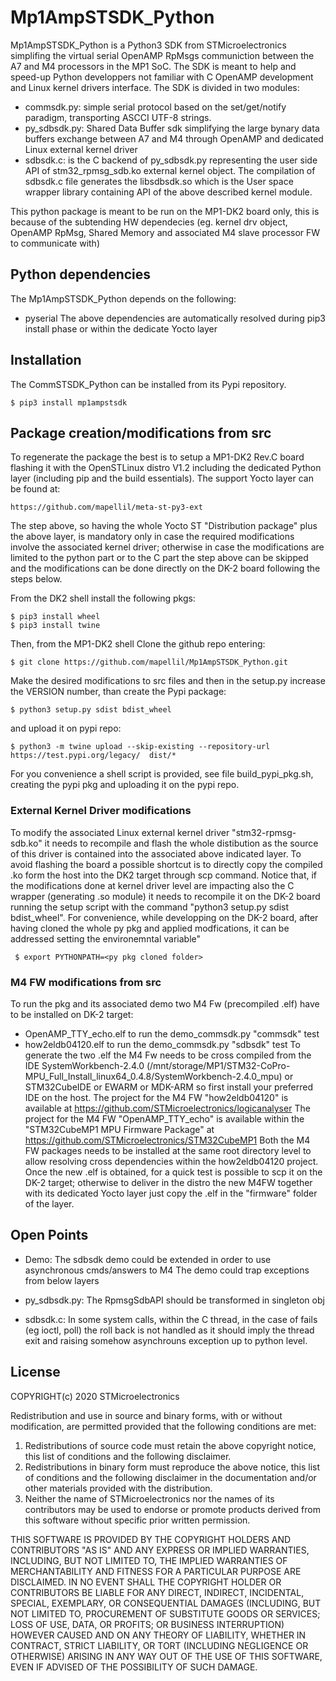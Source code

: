 # Mp1AmpSTSDK_Python

Mp1AmpSTSDK_Python is a Python3 SDK from STMicroelectronics simplifing the virtual serial OpenAMP RpMsgs communiction between the A7 and M4 processors in the MP1 SoC. The SDK is meant to help and speed-up Python developpers not familiar with C OpenAMP development and Linux kernel drivers interface.
The SDK is divided in two modules:
- commsdk.py: simple serial protocol based on the set/get/notify paradigm, transporting ASCCI UTF-8 strings. 
- py_sdbsdk.py: Shared Data Buffer sdk simplifying the large bynary data buffers exchange between A7 and M4 through OpenAMP and dedicated Linux external kernel driver
- sdbsdk.c: is the C backend of py_sdbsdk.py representing the user side API of stm32_rpmsg_sdb.ko external kernel object. The compilation of sdbsdk.c file generates the libsdbsdk.so which is the User space wrapper library containing API of the above described kernel module. 

This python package is meant to be run on the MP1-DK2 board only, this is because of the subtending HW dependecies (eg. kernel drv object, OpenAMP RpMsg, Shared Memory and associated M4 slave processor FW to communicate with)

## Python dependencies
The Mp1AmpSTSDK_Python depends on the following:
 - pyserial
 The above dependencies are automatically resolved during pip3 install phase or within the dedicate Yocto layer

## Installation
The CommSTSDK_Python can be installed from its Pypi repository.

  ```Shell
  $ pip3 install mp1ampstsdk
  ```

## Package creation/modifications from src
To regenerate the package the best is to setup a MP1-DK2 Rev.C board flashing it with the OpenSTLinux distro V1.2 including the dedicated Python layer (including pip and the build essentials). The support Yocto layer can be found at:
```
https://github.com/mapellil/meta-st-py3-ext
```
The step above, so having the whole Yocto ST "Distribution package" plus the above layer, is mandatory only in case the required modifications involve the associated kernel driver; otherwise in case the modifications are limited to the python part or to the C part the step above can be skipped and the modifications can be done directly on the DK-2 board following the steps below.

From the DK2 shell install the following pkgs:

  ```Shell
  $ pip3 install wheel
  $ pip3 install twine
  ```
  
Then, from the MP1-DK2 shell Clone the github repo entering:

  ```Shell
  $ git clone https://github.com/mapellil/Mp1AmpSTSDK_Python.git
  ```

Make the desired modifications to src files and then in the setup.py increase the VERSION number, than
create the Pypi package:
  ```Shell
  $ python3 setup.py sdist bdist_wheel

  ```
and upload it on pypi repo:
  ```Shell
  $ python3 -m twine upload --skip-existing --repository-url https://test.pypi.org/legacy/  dist/*
  ```

For you convenience a shell script is provided, see file build_pypi_pkg.sh, creating the pypi pkg and uploading it on the pypi repo.

### External Kernel Driver modifications
To modify the associated Linux external kernel driver "stm32-rpmsg-sdb.ko" it needs to recompile and flash the whole distibution as the source of this driver is contained into the associated above indicated layer. To avoid flashing the board a possible shortcut is to directly copy the compiled .ko form the host into the DK2 target through scp command. Notice that, if the modifications done at kernel driver level are impacting also the C wrapper (generating .so module) it needs to recompile it on the DK-2 board running the setup script with the command "python3 setup.py sdist bdist_wheel".
For convenience, while developping on the DK-2 board, after having cloned the whole py pkg and applied modfications, it can be addressed setting the environemntal variable"
```
 $ export PYTHONPATH=<py pkg cloned folder>
```

### M4 FW modifications from src
To run the pkg and its associated demo two M4 Fw (precompiled .elf) have to be installed on DK-2 target:
- OpenAMP_TTY_echo.elf to run the demo_commsdk.py "commsdk" test
- how2eldb04120.elf to run the demo_commsdk.py "sdbsdk" test
To generate the two .elf the M4 Fw needs to be cross compiled from the IDE SystemWorkbench-2.4.0 (/mnt/storage/MP1/STM32-CoPro-MPU_Full_Install_linux64_0.4.8/SystemWorkbench-2.4.0_mpu) or STM32CubeIDE or EWARM or MDK-ARM so first install your preferred  IDE on the host.
The project for the M4 FW "how2eldb04120" is available at https://github.com/STMicroelectronics/logicanalyser
The project for the M4 FW "OpenAMP_TTY_echo" is available within the "STM32CubeMP1 MPU Firmware Package" at https://github.com/STMicroelectronics/STM32CubeMP1
Both the M4 FW packages needs to be installed at the same root directory level to allow resolving cross dependencies within the how2eldb04120 project. 
Once the new .elf is obtained, for a quick test is possible to scp it on the DK-2 target; otherwise to deliver in the distro the new M4FW together with its dedicated Yocto layer just copy the .elf in the "firmware" folder of the layer. 


## Open Points
 
 - Demo:
  The sdbsdk demo could be extended in order to use asynchronous cmds/answers to M4
  The demo could trap exceptions from below layers
   
 - py_sdbsdk.py:
  The RpmsgSdbAPI should be transformed in singleton obj

- sdbsdk.c:
  In some system calls, within the C thread, in the case of fails (eg ioctl, poll) the roll back is not handled as it should imply the thread exit and raising somehow asynchrouns exception up to python level. 



## License
COPYRIGHT(c) 2020 STMicroelectronics

Redistribution and use in source and binary forms, with or without
modification, are permitted provided that the following conditions are met:
  1. Redistributions of source code must retain the above copyright notice,
     this list of conditions and the following disclaimer.
  2. Redistributions in binary form must reproduce the above 
     notice, this list of conditions and the following disclaimer in the
     documentation and/or other materials provided with the distribution.
  3. Neither the name of STMicroelectronics nor the names of its
     contributors may be used to endorse or promote products derived from
     this software without specific prior written permission.

THIS SOFTWARE IS PROVIDED BY THE COPYRIGHT HOLDERS AND CONTRIBUTORS "AS IS"
AND ANY EXPRESS OR IMPLIED WARRANTIES, INCLUDING, BUT NOT LIMITED TO, THE
IMPLIED WARRANTIES OF MERCHANTABILITY AND FITNESS FOR A PARTICULAR PURPOSE
ARE DISCLAIMED. IN NO EVENT SHALL THE COPYRIGHT HOLDER OR CONTRIBUTORS BE
LIABLE FOR ANY DIRECT, INDIRECT, INCIDENTAL, SPECIAL, EXEMPLARY, OR
CONSEQUENTIAL DAMAGES (INCLUDING, BUT NOT LIMITED TO, PROCUREMENT OF
SUBSTITUTE GOODS OR SERVICES; LOSS OF USE, DATA, OR PROFITS; OR BUSINESS
INTERRUPTION) HOWEVER CAUSED AND ON ANY THEORY OF LIABILITY, WHETHER IN
CONTRACT, STRICT LIABILITY, OR TORT (INCLUDING NEGLIGENCE OR OTHERWISE)
ARISING IN ANY WAY OUT OF THE USE OF THIS SOFTWARE, EVEN IF ADVISED OF THE
POSSIBILITY OF SUCH DAMAGE.
